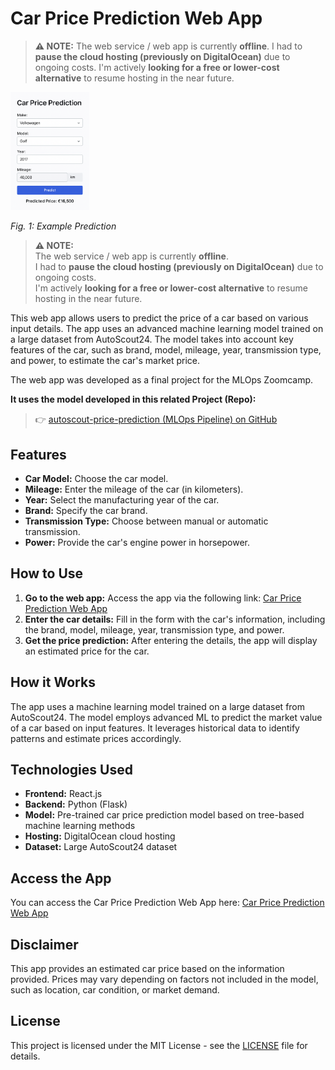 # Car Price Prediction Web App

> **⚠️ NOTE:**
> The web service / web app is currently **offline**.
> I had to **pause the cloud hosting (previously on DigitalOcean)** due to ongoing costs.
> I'm actively **looking for a free or lower-cost alternative** to resume hosting in the near future.

<img src="assets/20250615_221020_example.png" alt="Car Price Prediction Web App" width="25%">

*Fig. 1: Example Prediction*

> **⚠️ NOTE:**  
> The web service / web app is currently **offline**.  
> I had to **pause the cloud hosting (previously on DigitalOcean)** due to ongoing costs.  
> I'm actively **looking for a free or lower-cost alternative** to resume hosting in the near future.

This web app allows users to predict the price of a car based on various input details. The app uses an advanced machine learning model trained on a large dataset from AutoScout24. The model takes into account key features of the car, such as brand, model, mileage, year, transmission type, and power, to estimate the car's market price.

The web app was developed as a final project for the MLOps Zoomcamp.


**It uses the model developed in this related Project (Repo):**
> 👉 [autoscout-price-prediction (MLOps Pipeline) on GitHub](https://github.com/Alexander-Heinz/autoscout-price-prediction)  

## Features

- **Car Model:** Choose the car model.
- **Mileage:** Enter the mileage of the car (in kilometers).
- **Year:** Select the manufacturing year of the car.
- **Brand:** Specify the car brand.
- **Transmission Type:** Choose between manual or automatic transmission.
- **Power:** Provide the car's engine power in horsepower.

## How to Use

1. **Go to the web app:** Access the app via the following link:
   [Car Price Prediction Web App](http://164.90.187.32/)
2. **Enter the car details:** Fill in the form with the car's information, including the brand, model, mileage, year, transmission type, and power.
3. **Get the price prediction:** After entering the details, the app will display an estimated price for the car.

## How it Works

The app uses a machine learning model trained on a large dataset from AutoScout24. The model employs advanced ML to predict the market value of a car based on input features. It leverages historical data to identify patterns and estimate prices accordingly.

## Technologies Used

- **Frontend:** React.js
- **Backend:** Python (Flask)
- **Model:** Pre-trained car price prediction model based on tree-based machine learning methods
- **Hosting:** DigitalOcean cloud hosting
- **Dataset:** Large AutoScout24 dataset

## Access the App

You can access the Car Price Prediction Web App here:
[Car Price Prediction Web App](http://164.90.187.32/)

## Disclaimer

This app provides an estimated car price based on the information provided. Prices may vary depending on factors not included in the model, such as location, car condition, or market demand.

## License

This project is licensed under the MIT License - see the [LICENSE](LICENSE) file for details.
